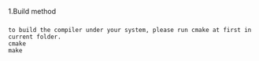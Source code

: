 1.Build method
#####
	to build the compiler under your system, please run cmake at first in current folder.
	cmake
	make

